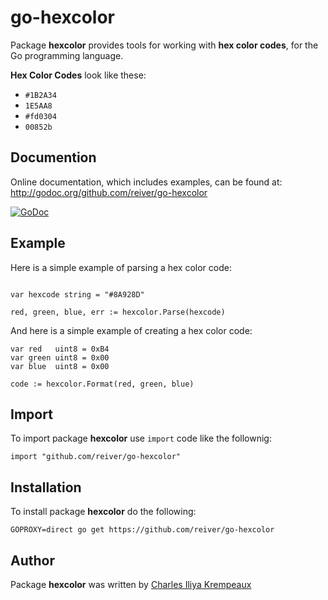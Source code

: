 # go-hexcolor

Package **hexcolor** provides tools for working with **hex color codes**, for the Go programming language.

**Hex Color Codes** look like these:

* `#1B2A34`
* `1E5AA8`
* `#fd0304`
* `00852b`

## Documention

Online documentation, which includes examples, can be found at: http://godoc.org/github.com/reiver/go-hexcolor

[![GoDoc](https://godoc.org/github.com/reiver/go-hexcolor?status.svg)](https://godoc.org/github.com/reiver/go-hexcolor)

## Example

Here is a simple example of parsing a hex color code:

```golang

var hexcode string = "#8A928D"

red, green, blue, err := hexcolor.Parse(hexcode)
```

And here is a simple example of creating a hex color code:

```golang
var red   uint8 = 0xB4
var green uint8 = 0x00
var blue  uint8 = 0x00

code := hexcolor.Format(red, green, blue)
```

## Import

To import package **hexcolor** use `import` code like the follownig:
```
import "github.com/reiver/go-hexcolor"
```

## Installation

To install package **hexcolor** do the following:
```
GOPROXY=direct go get https://github.com/reiver/go-hexcolor
```

## Author

Package **hexcolor** was written by [Charles Iliya Krempeaux](http://changelog.ca)
